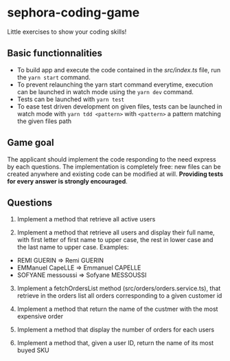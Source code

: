 # sephora-coding-game

Little exercises to show your coding skills!

## Basic functionnalities

- To build app and execute the code contained in the _src/index.ts_ file, run the `yarn start` command.
- To prevent relaunching the yarn start command everytime, execution can be launched in watch mode using the `yarn dev` command.
- Tests can be launched with `yarn test`
- To ease test driven development on given files, tests can be launched in watch mode with `yarn tdd <pattern>` with `<pattern>` a pattern matching the given files path

## Game goal

The applicant should implement the code responding to the need express by each questions. The implementation is completely free: new files can be created anywhere and existing code can be modified at will. **Providing tests for every answer is strongly encouraged**.

## Questions

1. Implement a method that retrieve all active users

2. Implement a method that retrieve all users and display their full name, with first letter of first name to upper case, the rest in lower case and the last name to upper case. Examples:

- REMI GUERIN => Remi GUERIN
- EMManuel CapeLLE => Emmanuel CAPELLE
- SOFYANE messoussi => Sofyane MESSOUSSI

3. Implement a fetchOrdersList method (src/orders/orders.service.ts), that retrieve in the orders list all orders corresponding to a given customer id

4. Implement a method that return the name of the custmer with the most expensive order

5. Implement a method that display the number of orders for each users

6. Implement a method that, given a user ID, return the name of its most buyed SKU
